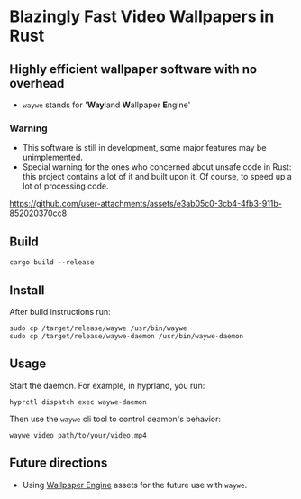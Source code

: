 # Blazingly Fast Video Wallpapers in Rust

## Highly efficient wallpaper software with no overhead

- `waywe` stands for '**Way**land **W**allpaper **E**ngine'

### Warning

- This software is still in development, some major features may be unimplemented.
- Special warning for the ones who concerned about unsafe code in Rust: this project contains a
  lot of it and built upon it. Of course, to speed up a lot of processing code.

https://github.com/user-attachments/assets/e3ab05c0-3cb4-4fb3-911b-852020370cc8

## Build

```shell
cargo build --release
```

## Install

After build instructions run:

```shell
sudo cp /target/release/waywe /usr/bin/waywe
sudo cp /target/release/waywe-daemon /usr/bin/waywe-daemon
```

## Usage

Start the daemon. For example, in hyprland, you run:

```shell
hyprctl dispatch exec waywe-daemon
```

Then use the `waywe` cli tool to control deamon's behavior:

```shell
waywe video path/to/your/video.mp4
```

## Future directions

- Using [Wallpaper Engine](https://www.wallpaperengine.io/en) assets for the future use with `waywe`.
